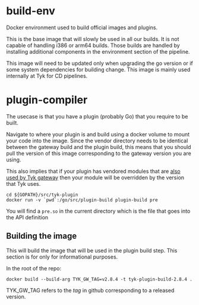 # build-env

Docker environment used to build official images and plugins.

This is the base image that will slowly be used in all our builds. It
is not capable of handling i386 or arm64 builds. Those builds are
handled by installing additional components in the environment section
of the pipeline.

This image will need to be updated only when upgrading the go version
or if some system dependencies for building change. This image is
mainly used internally at Tyk for CD pipelines.

# plugin-compiler

The usecase is that you have a plugin (probably Go) that you require
to be built.

Navigate to where your plugin is and build using a docker volume to
mount your code into the image. Since the vendor directory needs to be
identical between the gateway build and the plugin build, this means
that you should pull the version of this image corresponding to the
gateway version you are using.

This also implies that if your plugin has vendored modules that are
[also used by Tyk
gateway](https://github.com/TykTechnologies/tyk/tree/master/vendor)
then your module will be overridden by the version that Tyk uses. 

``` shell
cd ${GOPATH}/src/tyk-plugin
docker run -v `pwd`:/go/src/plugin-build plugin-build pre
```

You will find a `pre.so` in the current directory which is the file
that goes into the API definition

## Building the image

This will build the image that will be used in the plugin build
step. This section is for only for informational purposes.

In the root of the repo:

``` shell
docker build --build-arg TYK_GW_TAG=v2.8.4 -t tyk-plugin-build-2.8.4 .
```

TYK_GW_TAG refers to the _tag_ in github corresponding to a released
version.
